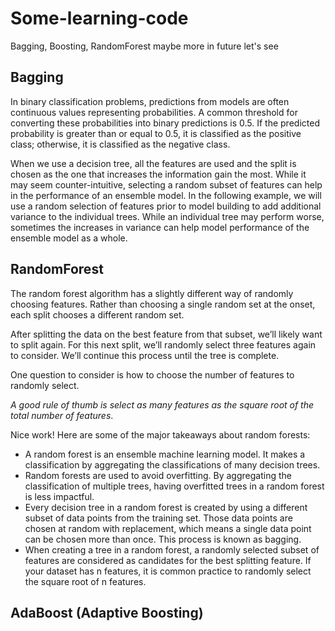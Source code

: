 # Some-learning-code
Bagging, Boosting, RandomForest maybe more in future let's see

## Bagging 
In binary classification problems, predictions from models are often continuous values representing probabilities. A common threshold for converting these probabilities into binary predictions is 0.5. If the predicted probability is greater than or equal to 0.5, it is classified as the positive class; otherwise, it is classified as the negative class.

When we use a decision tree, all the features are used and the split is chosen as the one that increases the information gain the most. While it may seem counter-intuitive, selecting a random subset of features can help in the performance of an ensemble model. In the following example, we will use a random selection of features prior to model building to add additional variance to the individual trees. While an individual tree may perform worse, sometimes the increases in variance can help model performance of the ensemble model as a whole.

## RandomForest 
The random forest algorithm has a slightly different way of randomly choosing features. Rather than choosing a single random set at the onset, each split chooses a different random set.

After splitting the data on the best feature from that subset, we’ll likely want to split again. For this next split, we’ll randomly select three features again to consider. We’ll continue this process until the tree is complete.

One question to consider is how to choose the number of features to randomly select. 

*A good rule of thumb is select as many features as the square root of the total number of features*. 

Nice work! Here are some of the major takeaways about random forests:

- A random forest is an ensemble machine learning model. It makes a classification by aggregating the classifications of many decision trees.
- Random forests are used to avoid overfitting. By aggregating the classification of multiple trees, having overfitted trees in a random forest is less impactful.
- Every decision tree in a random forest is created by using a different subset of data points from the training set. Those data points are chosen at random with replacement, which means a single data point can be chosen more than once. This process is known as bagging.
- When creating a tree in a random forest, a randomly selected subset of features are considered as candidates for the best splitting feature. If your dataset has n features, it is common practice to randomly select the square root of n features.

## AdaBoost (Adaptive Boosting)
